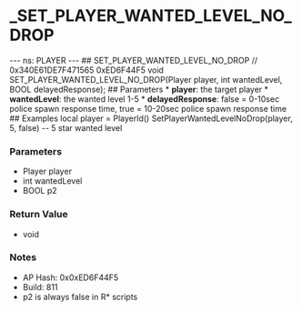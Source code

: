# _SET_PLAYER_WANTED_LEVEL_NO_DROP

--- ns: PLAYER --- ## SET_PLAYER_WANTED_LEVEL_NO_DROP  // 0x340E61DE7F471565 0xED6F44F5 void SET_PLAYER_WANTED_LEVEL_NO_DROP(Player player, int wantedLevel, BOOL delayedResponse);  ## Parameters * **player**: the target player * **wantedLevel**: the wanted level 1-5 * **delayedResponse**: false = 0-10sec police spawn response time, true = 10-20sec police spawn response time  ## Examples local player = PlayerId() SetPlayerWantedLevelNoDrop(player, 5, false) -- 5 star wanted level

### Parameters
* Player player
* int wantedLevel
* BOOL p2

### Return Value
* void

### Notes
* AP Hash: 0x0xED6F44F5
* Build: 811
* p2 is always false in R* scripts

